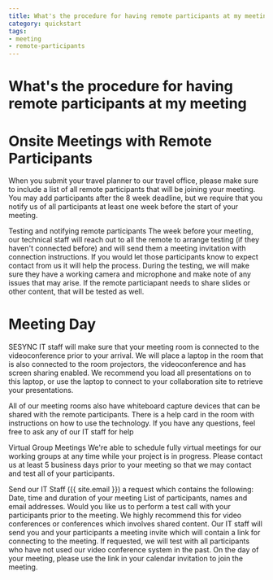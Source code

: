 ```yaml
---
title: What's the procedure for having remote participants at my meeting
category: quickstart
tags: 
- meeting
- remote-participants
---
```


# What's the procedure for having remote participants at my meeting

# Onsite Meetings with Remote Participants
When you submit your travel planner to our travel office, please make sure to include a list of all remote participants that will be joining your meeting. You may add participants after the 8 week deadline, but we require that you notify us of all participants at least one week before the start of your meeting.

Testing and notifying remote participants
The week before your meeting, our technical staff will reach out to all the remote to arrange testing (if they haven't connected before) and will send them a meeting invitation with connection instructions. If you would let those participants know to expect contact from us it will help the process. During the testing, we will make sure they have a working camera and microphone and make note of any issues that may arise. If the remote particiapant needs to share slides or other content, that will be tested as well.

# Meeting Day
SESYNC IT staff will make sure that your meeting room is connected to the videoconference prior to your arrival. We will place a laptop in the room that is also connected to the room projectors, the videoconference and has screen sharing enabled. We recommend you load all presentations on to this laptop, or use the laptop to connect to your collaboration site to retrieve your presentations.

All of our meeting rooms also have whiteboard capture devices that can be shared with the remote participants. There is a help card in the room with instructions on how to use the technology. If you have any questions, feel free to ask any of our IT staff for help

Virtual Group Meetings
We're able to schedule fully virtual meetings for our working groups at any time while your project is in progress. Please contact us at least 5 business days prior to your meeting so that we may contact and test all of your participants.

Send our IT Staff ({{ site.email }}) a request which contains the following:
Date, time and duration of your meeting
List of participants, names and email addresses.
Would you like us to perform a test call with your participants prior to the meeting. We highly recommend this for video conferences or conferences which involves shared content.
Our IT staff will send you and your participants a meeting invite which will contain a link for connecting to the meeting.
If requested, we will test with all participants who have not used our video conference system in the past. 
On the day of your meeting, please use the link in your calendar invitation to join the meeting.
